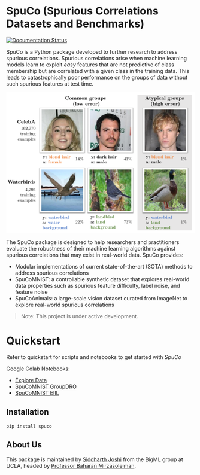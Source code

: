 # SpuCo (Spurious Correlations Datasets and Benchmarks)

[![Documentation Status](https://readthedocs.org/projects/spuco/badge/?version=latest)](https://spuco.readthedocs.io/en/latest/?badge=latest)

SpuCo is a Python package developed to further research to address spurious correlations. Spurious correlations arise when machine learning models learn to exploit *easy* features that are not predictive of class membership but are correlated with a given class in the training data. This leads to catastrophically poor performance on the groups of data without such spurious features at test time.

![Diagram illustrating the spurious correlations problem](docs/source/intro_fig.png)

The SpuCo package is designed to help researchers and practitioners evaluate the robustness of their machine learning algorithms against spurious correlations that may exist in real-world data. SpuCo provides:

- Modular implementations of current state-of-the-art (SOTA) methods to address spurious correlations
- SpuCoMNIST: a controllable synthetic dataset that explores real-world data properties such as spurious feature difficulty, label noise, and feature noise
- SpuCoAnimals: a large-scale vision dataset curated from ImageNet to explore real-world spurious correlations

> Note: This project is under active development.

# Quickstart

Refer to quickstart for scripts and notebooks to get started with *SpuCo*

Google Colab Notebooks: 

- [Explore Data](https://colab.research.google.com/drive/1jwZJ27gTh2t9V3rY6Co-oSIeUvCt3php?authuser=1>)
- [SpuCoMNIST GroupDRO](https://colab.research.google.com/drive/1LXAwbkIt4nryI6K6OYhv7zo3LRNmBCW0?authuser=1>)
- [SpuCoMNIST EIIL](https://colab.research.google.com/drive/1Ut3BCeCV7DFQ2BUF01gqxZwTEJPIh5Cj?authuser=1>)


## Installation

```python
pip install spuco
```

## About Us

This package is maintained by [Siddharth Joshi](https://sjoshi804.github.io/) from the BigML group at UCLA, headed by [Professor Baharan Mirzasoleiman](http://web.cs.ucla.edu/~baharan/group.htm).

